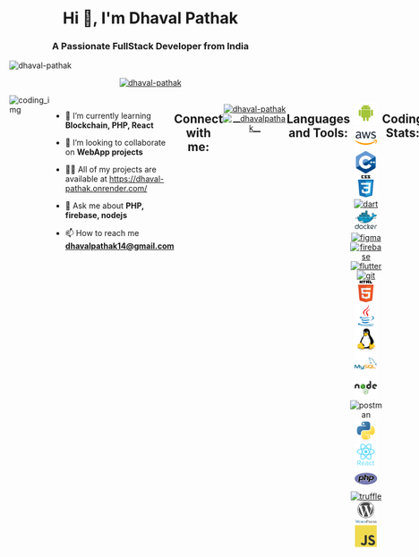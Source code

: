 <!-- ![MasterHead](https://developers.giphy.com/branch/master/static/api-512d36c09662682717108a38bbb5c57d.gif) -->


<h1 align="center">Hi 👋, I'm Dhaval Pathak</h1>
<h3 align="center">A Passionate FullStack Developer from India</h3>

<p align="left"> <img src="https://komarev.com/ghpvc/?username=dhaval-pathak&label=Profile%20views&color=7373cf&style=flat" alt="dhaval-pathak" /> </p>

<!-- trophy -->
<p align="center"> <a href="https://github.com/ryo-ma/github-profile-trophy"><img src="https://github-profile-trophy.vercel.app/?username=dhaval-pathak" alt="dhaval-pathak" /></a> </p>
<div style="display:flex">
  <img align="right" alt="coding_img" width="380" src="https://media.giphy.com/media/RbDKaczqWovIugyJmW/giphy.gif">
  </p>
  
- 🌱 I’m currently learning **Blockchain, PHP, React**

- 👯 I’m looking to collaborate on **WebApp projects**

- 👨‍💻 All of my projects are available at https://dhaval-pathak.onrender.com/

- 💬 Ask me about **PHP, firebase, nodejs**

- 📫 How to reach me **dhavalpathak14@gmail.com**

<br>
<h2 align="center">Connect with me:</h2>
<p align="center">
<a href="https://linkedin.com/in/dhaval-pathak" target="blank"><img align="center" src="https://raw.githubusercontent.com/rahuldkjain/github-profile-readme-generator/master/src/images/icons/Social/linked-in-alt.svg" alt="dhaval-pathak" height="30" width="40" /></a>
<a href="https://instagram.com/__dhavalpathak__" target="blank"><img align="center" src="https://raw.githubusercontent.com/rahuldkjain/github-profile-readme-generator/master/src/images/icons/Social/instagram.svg" alt="__dhavalpathak__" height="30" width="40" /></a>
</p>

<br>
<h2 align="center">Languages and Tools:</h2>

<p align="center">
  <a href="https://developer.android.com" target="_blank" rel="noreferrer"> <img src="https://raw.githubusercontent.com/devicons/devicon/master/icons/android/android-original-wordmark.svg" alt="android" width="40" height="40"/> </a>
  <a href="https://aws.amazon.com" target="_blank" rel="noreferrer"> <img src="https://raw.githubusercontent.com/devicons/devicon/master/icons/amazonwebservices/amazonwebservices-original-wordmark.svg" alt="aws" width="40" height="40"/> </a>
  <a href="https://www.w3schools.com/cpp/" target="_blank" rel="noreferrer"> <img src="https://raw.githubusercontent.com/devicons/devicon/master/icons/cplusplus/cplusplus-original.svg" alt="cplusplus" width="40" height="40"/> </a>
  <a href="https://www.w3schools.com/css/" target="_blank" rel="noreferrer"> <img src="https://raw.githubusercontent.com/devicons/devicon/master/icons/css3/css3-original-wordmark.svg" alt="css3" width="40" height="40"/> </a>
  <a href="https://dart.dev" target="_blank" rel="noreferrer"> <img src="https://www.vectorlogo.zone/logos/dartlang/dartlang-icon.svg" alt="dart" width="40" height="40"/> </a>
  <a href="https://www.docker.com/" target="_blank" rel="noreferrer"> <img src="https://raw.githubusercontent.com/devicons/devicon/master/icons/docker/docker-original-wordmark.svg" alt="docker" width="40" height="40"/> </a>
  <a href="https://www.figma.com/" target="_blank" rel="noreferrer"> <img src="https://www.vectorlogo.zone/logos/figma/figma-icon.svg" alt="figma" width="40" height="40"/> </a>
  <a href="https://firebase.google.com/" target="_blank" rel="noreferrer"> <img src="https://www.vectorlogo.zone/logos/firebase/firebase-icon.svg" alt="firebase" width="40" height="40"/> </a>
  <a href="https://flutter.dev" target="_blank" rel="noreferrer"> <img src="https://www.vectorlogo.zone/logos/flutterio/flutterio-icon.svg" alt="flutter" width="40" height="40"/> </a>
  <a href="https://git-scm.com/" target="_blank" rel="noreferrer"> <img src="https://www.vectorlogo.zone/logos/git-scm/git-scm-icon.svg" alt="git" width="40" height="40"/> </a>
  <a href="https://www.w3.org/html/" target="_blank" rel="noreferrer"> <img src="https://raw.githubusercontent.com/devicons/devicon/master/icons/html5/html5-original-wordmark.svg" alt="html5" width="40" height="40"/> </a>
  <a href="https://www.java.com" target="_blank" rel="noreferrer"> <img src="https://raw.githubusercontent.com/devicons/devicon/master/icons/java/java-original.svg" alt="java" width="40" height="40"/> </a>
  <a href="https://www.linux.org/" target="_blank" rel="noreferrer"> <img src="https://raw.githubusercontent.com/devicons/devicon/master/icons/linux/linux-original.svg" alt="linux" width="40" height="40"/> </a>
  <a href="https://www.mysql.com/" target="_blank" rel="noreferrer"> <img src="https://raw.githubusercontent.com/devicons/devicon/master/icons/mysql/mysql-original-wordmark.svg" alt="mysql" width="40" height="40"/> </a>
  <a href="https://nodejs.org" target="_blank" rel="noreferrer"> <img src="https://raw.githubusercontent.com/devicons/devicon/master/icons/nodejs/nodejs-original-wordmark.svg" alt="nodejs" width="40" height="40"/> </a>
  <img src="https://www.vectorlogo.zone/logos/getpostman/getpostman-icon.svg" alt="postman" width="40" height="40"/> </a>
  <a href="https://www.python.org" target="_blank" rel="noreferrer"> <img src="https://raw.githubusercontent.com/devicons/devicon/master/icons/python/python-original.svg" alt="python" width="40" height="40"/> </a>
  <a href="https://reactjs.org/" target="_blank" rel="noreferrer"> <img src="https://raw.githubusercontent.com/devicons/devicon/master/icons/react/react-original-wordmark.svg" alt="react" width="40" height="40"/> </a>
  <a href="https://www.php.net" target="_blank" rel="noreferrer"> <img src="https://raw.githubusercontent.com/devicons/devicon/master/icons/php/php-original.svg" alt="php" width="40" height="40"/> </a>
  <a href="https://trufflesuite.com" target="_blank" rel="noreferrer"> <img src="https://trufflesuite.com/assets/logo.png" alt="truffle" width="40" height="40"/> </a>
  <a href="https://wordpress.com/" target="_blank" rel="noreferrer"> <img src="https://raw.githubusercontent.com/devicons/devicon/master/icons/wordpress/wordpress-original.svg" alt="wordpress" width="40" height="40"/> </a>
  <a href="https://developer.mozilla.org/en-US/docs/Web/JavaScript" target="_blank" rel="noreferrer"> <img src="https://raw.githubusercontent.com/devicons/devicon/master/icons/javascript/javascript-original.svg" alt="javascript" width="40" height="40"/> </a>
</p>


<br>
<h2 align="center">Coding Stats:</h2>
<div align="center">
<img src="https://leetcard.jacoblin.cool/dhavalpathak14" alt="Leetcode Stats">
</div>


<!-- last section -->
<br>
<h2 align="center">GitHub Stats:</h2>
<div align="center">
<img src="https://github-readme-stats.vercel.app/api/top-langs?username=dhaval-pathak&show_icons=true&line_height=20&title_color=7373cf&icon_color=2234AE&text_color=ffffff&bg_color=0c0a29&locale=en&layout=compact&include_all_commits=true&count_private=true" alt="dhaval-pathak" />

<img src="https://github-readme-stats.vercel.app/api?username=dhaval-pathak&show_icons=true&line_height=20&icon_color=2234AE&include_all_commits=true&count_private=true&title_color=7373cf&text_color=ffffff&bg_color=0c0a29&locale=en" alt="dhaval-pathak" />
<img src="https://github-readme-streak-stats.herokuapp.com/?user=dhaval-pathak&border=D3D3D3&sideNums=7A7ADB&background=130F40&stroke=6842DB&currStreakNum=7A7ADB&ring=5B3CDD&fire=D3D351&currStreakLabel=D3D3D3&sideLabels=D3D3D3&dates=A3A3A3" />
  </div>
